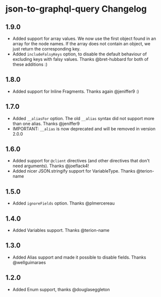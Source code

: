 
# json-to-graphql-query Changelog

## 1.9.0

* Added support for array values. We now use the first object found in an array for the
  node names. If the array does not contain an object, we just return the corresponding key.
* Added `includeFalsyKeys` option, to disable the default behaviour of excluding keys with falsy values.
  Thanks @bret-hubbard for both of these additions :)

## 1.8.0

* Added support for Inline Fragments. Thanks again @jeniffer9 :)

## 1.7.0

* Added `__aliasFor` option. The old `__alias` syntax did not support more than one alias. Thanks @jeniffer9
* IMPORTANT: `__alias` is now deprecated and will be removed in version 2.0.0

## 1.6.0

* Added support for `@client` directives (and other directives that don't need arguments). Thanks @joeflack4!
* Added nicer JSON.stringify support for VariableType. Thanks @terion-name

## 1.5.0

* Added `ignoreFields` option. Thanks @plmercereau

## 1.4.0

* Added Variables support. Thanks @terion-name

## 1.3.0

* Added Alias support and made it possible to disable fields. Thanks @wellguimaraes

## 1.2.0

* Added Enum support, thanks @douglaseggleton
